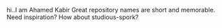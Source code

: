 hi..I am Ahamed Kabir
Great repository names are short and memorable. Need inspiration? How about studious-spork?
